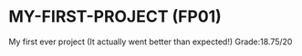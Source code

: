 # MY-FIRST-PROJECT (FP01)
My first ever project (It actually went better than expected!)
Grade:18.75/20
